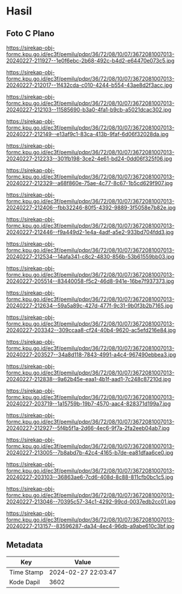 # Hasil

## Foto C Plano

https://sirekap-obj-formc.kpu.go.id/ec3f/pemilu/pdpr/36/72/08/10/07/3672081007013-20240227-211927--1e0f6ebc-2b68-492c-b4d2-e64470e073c5.jpg

https://sirekap-obj-formc.kpu.go.id/ec3f/pemilu/pdpr/36/72/08/10/07/3672081007013-20240227-212017--1f432cda-c010-4244-b554-43ae8d2f3acc.jpg

https://sirekap-obj-formc.kpu.go.id/ec3f/pemilu/pdpr/36/72/08/10/07/3672081007013-20240227-212103--11585690-b3a0-4fa1-b9cb-a5021dcac302.jpg

https://sirekap-obj-formc.kpu.go.id/ec3f/pemilu/pdpr/36/72/08/10/07/3672081007013-20240227-212149--e13af9c1-83ca-413b-9faf-6d06f32028da.jpg

https://sirekap-obj-formc.kpu.go.id/ec3f/pemilu/pdpr/36/72/08/10/07/3672081007013-20240227-212233--301fb198-3ce2-4e61-bd24-0dd06f325f06.jpg

https://sirekap-obj-formc.kpu.go.id/ec3f/pemilu/pdpr/36/72/08/10/07/3672081007013-20240227-212329--a68f860e-75ae-4c77-8c67-1b5cd629f907.jpg

https://sirekap-obj-formc.kpu.go.id/ec3f/pemilu/pdpr/36/72/08/10/07/3672081007013-20240227-212406--fbb32246-80f5-4392-9889-3f5058e7b82e.jpg

https://sirekap-obj-formc.kpu.go.id/ec3f/pemilu/pdpr/36/72/08/10/07/3672081007013-20240227-212446--f9a449d2-1e4a-4adf-a5e2-933bd704fdd3.jpg

https://sirekap-obj-formc.kpu.go.id/ec3f/pemilu/pdpr/36/72/08/10/07/3672081007013-20240227-212534--14afa341-c8c2-4830-856b-53b61559bb03.jpg

https://sirekap-obj-formc.kpu.go.id/ec3f/pemilu/pdpr/36/72/08/10/07/3672081007013-20240227-205514--83440058-f5c2-46d8-941e-16be7f937373.jpg

https://sirekap-obj-formc.kpu.go.id/ec3f/pemilu/pdpr/36/72/08/10/07/3672081007013-20240227-212634--59a5a89c-427d-477f-9c31-9b0f3b2b7165.jpg

https://sirekap-obj-formc.kpu.go.id/ec3f/pemilu/pdpr/36/72/08/10/07/3672081007013-20240227-203342--309ccaa8-cf24-40b4-9620-ac5efd216e84.jpg

https://sirekap-obj-formc.kpu.go.id/ec3f/pemilu/pdpr/36/72/08/10/07/3672081007013-20240227-203527--34a8d118-7843-4991-a4c4-967490ebbea3.jpg

https://sirekap-obj-formc.kpu.go.id/ec3f/pemilu/pdpr/36/72/08/10/07/3672081007013-20240227-212838--9a62b45e-eaa1-4b1f-aad1-7c248c87210d.jpg

https://sirekap-obj-formc.kpu.go.id/ec3f/pemilu/pdpr/36/72/08/10/07/3672081007013-20240227-203719--1a15759b-19b7-4570-aac4-828371d199a7.jpg

https://sirekap-obj-formc.kpu.go.id/ec3f/pemilu/pdpr/36/72/08/10/07/3672081007013-20240227-212927--5f4b5f1a-2d66-4ec6-9f7a-2fa2eeb04ab7.jpg

https://sirekap-obj-formc.kpu.go.id/ec3f/pemilu/pdpr/36/72/08/10/07/3672081007013-20240227-213005--7b8abd7b-42c4-4165-b7de-ea81dfaa6ce0.jpg

https://sirekap-obj-formc.kpu.go.id/ec3f/pemilu/pdpr/36/72/08/10/07/3672081007013-20240227-203103--36863ae6-7cd6-408d-8c88-811cfb0bc1c5.jpg

https://sirekap-obj-formc.kpu.go.id/ec3f/pemilu/pdpr/36/72/08/10/07/3672081007013-20240227-213046--70395c57-34c1-4292-99cd-0037edb2cc01.jpg

https://sirekap-obj-formc.kpu.go.id/ec3f/pemilu/pdpr/36/72/08/10/07/3672081007013-20240227-213157--83596287-da34-4ec4-96db-a9abe610c3bf.jpg


## Metadata

| Key        | Value               |
| ---------- | ------------------- |
| Time Stamp | 2024-02-27 22:03:47 |
| Kode Dapil | 3602                |



